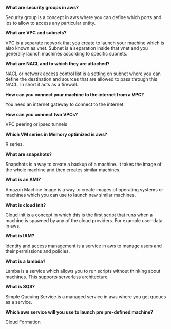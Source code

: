 

**What are security groups in aws?**

Security group is a concept in aws where you can define which ports and ips to allow to access any particular entity. 


**What are VPC and subnets?**

VPC is a separate network that you create to launch your machine which is also known as vnet. Subnet is a separation inside that vnet and you generally launch machines according to specific subnets. 


**What are NACL and to which they are attached?**

NACL or network access control list is a setting on subnet where you can define the destination and sources that are allowed to pass through this NACL. In short it acts as a firewall. 


**How can you connect your machine to the internet from a VPC?**

You need an internet gateway to connect to the internet. 


**How can you connect two VPCs?**

VPC peering or ipsec tunnels


**Which VM series in Memory optimized is aws?**

R series. 


**What are snapshots?**

Snapshots is a way to create a backup of a machine. It takes the image of the whole machine and then creates similar machines. 


**What is an AMI?**

Amazon Machine Image is a way to create images of operating systems or machines which you can use to launch new similar machines.


**What is cloud init?**

Cloud init is a concept in which this is the first script that runs when a machine is spawned by any of the cloud providers. For example user-data in aws. 


**What is IAM?**

Identity and access management is a service in aws to manage users and their permissions and policies. 


**What is a lambda?**

Lamba is a service which allows you to run scripts without thinking about machines. This supports serverless architecture. 

**What is SQS?**

Simple Queuing Service is a managed service in aws where you get queues as a service. 


**Which aws service will you use to launch pre pre-defined machine?**

Cloud Formation

